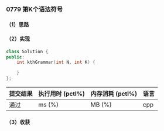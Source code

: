 ### 0779 第K个语法符号

#### （1）思路

#### （2）实现

```cpp
class Solution {
public:
    int kthGrammar(int N, int K) {

    }
};
```

| 提交结果 | 执行用时 (pctl%) | 内存消耗 (pctl%) | 语言 |
|:---------|:-----------------|:-----------------|:-----|
| 通过     |  ms (%)   |  MB (%)  | cpp  |

#### （3）收获
